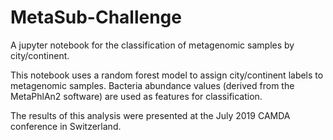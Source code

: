 # MetaSub-Challenge
A jupyter notebook for the classification of metagenomic samples by city/continent.

This notebook uses a random forest model to assign city/continent labels to metagenomic samples. Bacteria abundance values (derived from the MetaPhlAn2 software) are used as features for classification.

The results of this analysis were presented at the July 2019 CAMDA conference in Switzerland.
